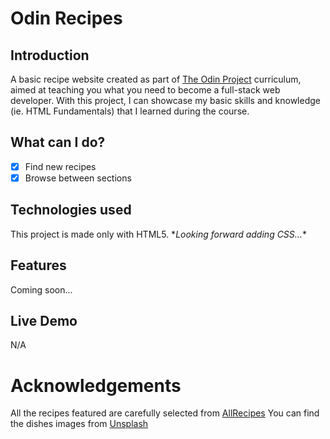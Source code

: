 # Odin Recipes
## Introduction

A basic recipe website created as part of [The Odin Project](https://www.theodinproject.com/about) curriculum, aimed at teaching you what you need to become a full-stack web developer. With this project, I can showcase my basic skills and knowledge (ie. HTML Fundamentals) that I learned during the course.

## What can I do?

- [x] Find new recipes
- [x] Browse between sections

## Technologies used

This project is made only with HTML5. \**Looking forward adding CSS...*\*

## Features

Coming soon...

## Live Demo

N/A

# Acknowledgements

All the recipes featured are carefully selected from [AllRecipes](https://www.allrecipes.com/)
You can find the dishes images from [Unsplash](https://www.unsplash.com/)